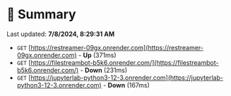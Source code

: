# 📖 Summary
Last updated: **7/8/2024, 8:29:31 AM**

- `GET` [https://restreamer-09gx.onrender.com](https://restreamer-09gx.onrender.com) - **Up** (371ms)
- `GET` [https://filestreambot-b5k6.onrender.com/](https://filestreambot-b5k6.onrender.com/) - **Down** (231ms)
- `GET` [https://jupyterlab-python3-12-3.onrender.com](https://jupyterlab-python3-12-3.onrender.com) - **Down** (167ms)
